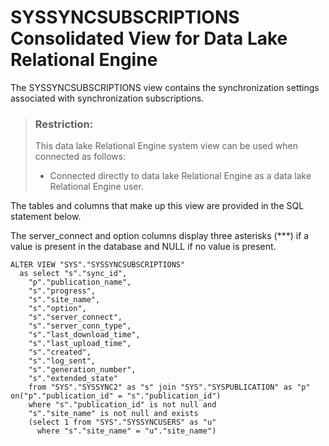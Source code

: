 <!-- loio3bea82c96c5f10148ddcd9da28271d70 -->

# SYSSYNCSUBSCRIPTIONS Consolidated View for Data Lake Relational Engine

The SYSSYNCSUBSCRIPTIONS view contains the synchronization settings associated with synchronization subscriptions.



> ### Restriction:  
> This data lake Relational Engine system view can be used when connected as follows:
> 
> -   Connected directly to data lake Relational Engine as a data lake Relational Engine user.



The tables and columns that make up this view are provided in the SQL statement below.

The server\_connect and option columns display three asterisks \(\*\*\*\) if a value is present in the database and NULL if no value is present.

```
ALTER VIEW "SYS"."SYSSYNCSUBSCRIPTIONS"
  as select "s"."sync_id",
    "p"."publication_name",
    "s"."progress",
    "s"."site_name",
    "s"."option",
    "s"."server_connect",
    "s"."server_conn_type",
    "s"."last_download_time",
    "s"."last_upload_time",
    "s"."created",
    "s"."log_sent",
    "s"."generation_number",
    "s"."extended_state"
    from "SYS"."SYSSYNC2" as "s" join "SYS"."SYSPUBLICATION" as "p" on("p"."publication_id" = "s"."publication_id")
    where "s"."publication_id" is not null and
    "s"."site_name" is not null and exists
    (select 1 from "SYS"."SYSSYNCUSERS" as "u"
      where "s"."site_name" = "u"."site_name")
```

